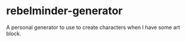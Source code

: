 # rebelminder-generator
A personal generator to use to create characters when I have some art block.
